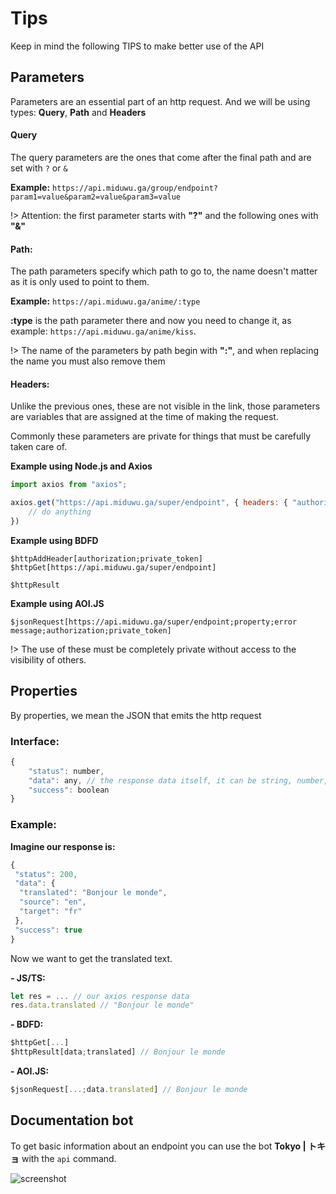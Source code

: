 # Tips
Keep in mind the following TIPS to make better use of the API

## Parameters
Parameters are an essential part of an http request. And we will be using types: **Query**, **Path** and **Headers**

#### Query
The query parameters are the ones that come after the final path and are set with `?` or `&`

**Example:** `https://api.miduwu.ga/group/endpoint?param1=value&param2=value&param3=value`

!> Attention: the first parameter starts with **"?"** and the following ones with **"&"**

#### Path:
The path parameters specify which path to go to, the name doesn't matter as it is only used to point to them.

**Example:** `https://api.miduwu.ga/anime/:type`

__:type__ is the path parameter there and now you need to change it, as example: `https://api.miduwu.ga/anime/kiss`.

!> The name of the parameters by path begin with **":"**, and when replacing the name you must also remove them

#### Headers:
Unlike the previous ones, these are not visible in the link, those parameters are variables that are assigned at the time of making the request.

Commonly these parameters are private for things that must be carefully taken care of.

**Example using Node.js and Axios**
```js
import axios from "axios";

axios.get("https://api.miduwu.ga/super/endpoint", { headers: { "authorization": "private_token" } }).then(response => {
    // do anything
})
```

**Example using BDFD**
```
$httpAddHeader[authorization;private_token]
$httpGet[https://api.miduwu.ga/super/endpoint]

$httpResult
```

**Example using AOI.JS**
```
$jsonRequest[https://api.miduwu.ga/super/endpoint;property;error message;authorization;private_token]
```

!> The use of these must be completely private without access to the visibility of others.

## Properties
By properties, we mean the JSON that emits the http request

### Interface:
```js
{
    "status": number,
    "data": any, // the response data itself, it can be string, number, array or object
    "success": boolean
}
```

### Example:

**Imagine our response is:**
```js
{
 "status": 200,
 "data": {
  "translated": "Bonjour le monde",
  "source": "en",
  "target": "fr"
 },
 "success": true
}
```

Now we want to get the translated text.

**- JS/TS:**
```js
let res = ... // our axios response data
res.data.translated // "Bonjour le monde"
```

**- BDFD:**
```js
$httpGet[...]
$httpResult[data;translated] // Bonjour le monde
```

**- AOI.JS:**
```js
$jsonRequest[...;data.translated] // Bonjour le monde
```

## Documentation bot
To get basic information about an endpoint you can use the bot **Tokyo | トキョ** with the `api` command.

![screenshot](https://cdn.discordapp.com/attachments/852617860404609044/1005922414632374324/unknown.png ':size=480')